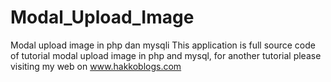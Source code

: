 # Modal_Upload_Image
Modal upload image in php dan mysqli
This application is full source code of tutorial modal
upload image in php and mysql, for another tutorial please visiting
my web on www.hakkoblogs.com
